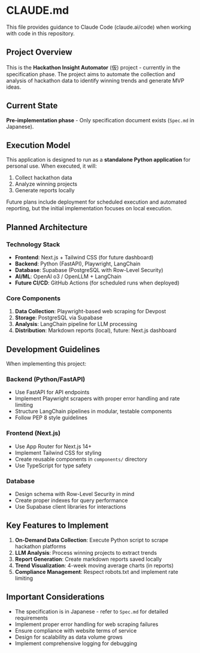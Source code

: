 # CLAUDE.md

This file provides guidance to Claude Code (claude.ai/code) when working with code in this repository.

## Project Overview

This is the **Hackathon Insight Automator** (仮) project - currently in the specification phase. The project aims to automate the collection and analysis of hackathon data to identify winning trends and generate MVP ideas.

## Current State

**Pre-implementation phase** - Only specification document exists (`Spec.md` in Japanese).

## Execution Model

This application is designed to run as a **standalone Python application** for personal use. When executed, it will:
1. Collect hackathon data
2. Analyze winning projects
3. Generate reports locally

Future plans include deployment for scheduled execution and automated reporting, but the initial implementation focuses on local execution.

## Planned Architecture

### Technology Stack
- **Frontend**: Next.js + Tailwind CSS (for future dashboard)
- **Backend**: Python (FastAPI), Playwright, LangChain
- **Database**: Supabase (PostgreSQL with Row-Level Security)
- **AI/ML**: OpenAI o3 / OpenLLM + LangChain
- **Future CI/CD**: GitHub Actions (for scheduled runs when deployed)

### Core Components
1. **Data Collection**: Playwright-based web scraping for Devpost
2. **Storage**: PostgreSQL via Supabase
3. **Analysis**: LangChain pipeline for LLM processing
4. **Distribution**: Markdown reports (local), future: Next.js dashboard

## Development Guidelines

When implementing this project:

### Backend (Python/FastAPI)
- Use FastAPI for API endpoints
- Implement Playwright scrapers with proper error handling and rate limiting
- Structure LangChain pipelines in modular, testable components
- Follow PEP 8 style guidelines

### Frontend (Next.js)
- Use App Router for Next.js 14+
- Implement Tailwind CSS for styling
- Create reusable components in `components/` directory
- Use TypeScript for type safety

### Database
- Design schema with Row-Level Security in mind
- Create proper indexes for query performance
- Use Supabase client libraries for interactions

## Key Features to Implement

1. **On-Demand Data Collection**: Execute Python script to scrape hackathon platforms
2. **LLM Analysis**: Process winning projects to extract trends
3. **Report Generation**: Create markdown reports saved locally
4. **Trend Visualization**: 4-week moving average charts (in reports)
5. **Compliance Management**: Respect robots.txt and implement rate limiting

## Important Considerations

- The specification is in Japanese - refer to `Spec.md` for detailed requirements
- Implement proper error handling for web scraping failures
- Ensure compliance with website terms of service
- Design for scalability as data volume grows
- Implement comprehensive logging for debugging